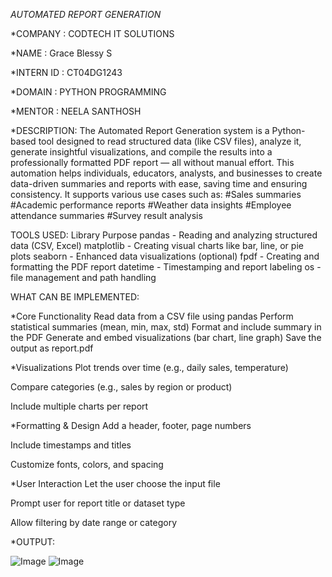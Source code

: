 _AUTOMATED REPORT GENERATION_

*COMPANY : CODTECH IT SOLUTIONS

*NAME : Grace Blessy S

*INTERN ID : CT04DG1243

*DOMAIN : PYTHON PROGRAMMING

*MENTOR : NEELA SANTHOSH

*DESCRIPTION:
The Automated Report Generation system is a Python-based tool designed to read structured data (like CSV files), analyze it, generate insightful visualizations, and compile the results into a professionally formatted PDF report — all without manual effort.
This automation helps individuals, educators, analysts, and businesses to create data-driven summaries and reports with ease, saving time and ensuring consistency.
It supports various use cases such as:
   #Sales summaries
   #Academic performance reports
   #Weather data insights
   #Employee attendance summaries
   #Survey result analysis

TOOLS USED:
Library        	Purpose
pandas	  -   Reading and analyzing structured data (CSV, Excel)
matplotlib	- Creating visual charts like bar, line, or pie plots
seaborn	   -  Enhanced data visualizations (optional)
fpdf	     -  Creating and formatting the PDF report
datetime	 -  Timestamping and report labeling
os	      -   file management and path handling

WHAT CAN BE IMPLEMENTED:

*Core Functionality
Read data from a CSV file using pandas
Perform statistical summaries (mean, min, max, std)
Format and include summary in the PDF
Generate and embed visualizations (bar chart, line graph)
Save the output as report.pdf

 *Visualizations
Plot trends over time (e.g., daily sales, temperature)

Compare categories (e.g., sales by region or product)

Include multiple charts per report

*Formatting & Design
Add a header, footer, page numbers

Include timestamps and titles

Customize fonts, colors, and spacing

 *User Interaction
Let the user choose the input file

Prompt user for report title or dataset type

Allow filtering by date range or category

*OUTPUT:

![Image](https://github.com/user-attachments/assets/64e275d6-1ef4-42d0-8fbd-81d0ef81f23e)
![Image](https://github.com/user-attachments/assets/dc101a06-9fee-45e0-aaf1-a932c5169672)

